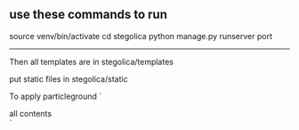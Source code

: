 use these commands to run 
-----------------------

source venv/bin/activate
cd stegolica
python manage.py runserver port 

----------------------------------

Then all templates are in stegolica/templates

put static files in stegolica/static 


To apply particleground
`<div id="particles">
  <div id="content">
    all contents
  </div>
</div>`
